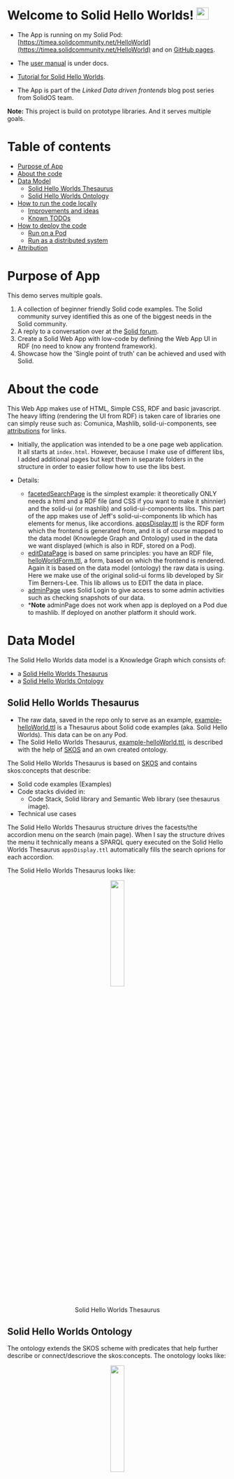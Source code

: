 # Welcome to Solid Hello Worlds! <img src="https://media.giphy.com/media/hvRJCLFzcasrR4ia7z/giphy.gif" width="28">

* The App is running on my Solid Pod: [https://timea.solidcommunity.net/HelloWorld](https://timea.solidcommunity.net/HelloWorld) and on [GitHub pages](https://timea-solid.github.io/SolidHelloWorlds/).

* The [user manual](https://github.com/timea-solid/SolidHelloWorlds/blob/master/docs/UserManual.md) is under docs.

* [Tutorial for Solid Hello Worlds](https://timea.solidcommunity.net/Blog%20posts/2022/Solid%20Hello%20Worlds%20-%20tutorial/).

* The App is part of the *Linked Data driven frontends* blog post series from SolidOS team.

**Note:** This project is build on prototype libraries. And it serves multiple goals.

# Table of contents

- [Purpose of App](#purpose-of-app)
- [About the code](#about-the-code)
- [Data Model](#data-model)
  - [Solid Hello Worlds Thesaurus](#solid-hello-worlds-thesaurus)
  - [Solid Hello Worlds Ontology](#solid-hello-worlds-ontology)
- [How to run the code locally](#how-to-run-the-code-locally)
  - [Improvements and ideas](#improvements-and-ideas)
  - [Known TODOs](#known-todos)
- [How to deploy the code](#how-to-deploy-the-code)
  - [Run on a Pod](#run-on-a-pod)
  - [Run as a distributed system](#run-as-a-distributed-system)
- [Attribution](#attribution)

# Purpose of App

This demo serves multiple goals.

1) A collection of beginner friendly Solid code examples. The Solid community survey identified this as one of the biggest needs in the Solid community.
2) A reply to a conversation over at the [Solid forum](https://forum.solidproject.org/t/yet-another-solid-hello-world/4883/38).
3) Create a Solid Web App with low-code by defining the Web App UI in RDF (no need to know any frontend framework).
4) Showcase how the 'Single point of truth' can be achieved and used with Solid.

# About the code

This Web App makes use of HTML, Simple CSS, RDF and basic javascript. The heavy lifting (rendering the UI from RDF) is taken care of libraries one can simply reuse such as: Comunica, Mashlib, solid-ui-components, see [attributions](#Attribution) for links.

* Initially, the application was intended to be a one page web application. It all starts at `index.html`. However, because I make use of different libs, I added additional pages but kept them in separate folders in the structure in order to easier follow how to use the libs best.

* Details:
  * [facetedSearchPage](https://github.com/timea-solid/SolidHelloWorlds/tree/master/src/facetedSearchPage) is the simplest example: it theoretically ONLY needs a html and a RDF file (and CSS if you want to make it shinnier) and the solid-ui (or mashlib) and solid-ui-components libs. This part of the app makes use of Jeff's solid-ui-components lib which has elements for menus, like accordions. [appsDisplay.ttl](https://github.com/timea-solid/SolidHelloWorlds/blob/master/src/facetedSearchPage/appsDisplay.ttl) is the RDF form which the frontend is generated from, and it is of course mapped to the data model (Knowlegde Graph and Ontology) used in the data we want displayed (which is also in RDF, stored on a Pod).
  * [editDataPage](https://github.com/timea-solid/SolidHelloWorlds/tree/master/src/editDataPage) is based on same principles: you have an RDF file, [helloWorldForm.ttl](https://github.com/timea-solid/SolidHelloWorlds/blob/master/src/editDataPage/helloWorldForm.ttl), a form, based on which the frontend is rendered. Again it is based on the data model (ontology) the raw data is using. Here we make use of the original solid-ui forms lib developed by Sir Tim Berners-Lee. This lib allows us to EDIT the data in place.
  * [adminPage](https://github.com/timea-solid/SolidHelloWorlds/tree/master/src/adminPage) uses Solid Login to give access to some admin activities such as checking snapshots of our data.
  * ***Note** adminPage does not work when app is deployed on a Pod due to mashlib. If deployed on another platform it should work.

# Data Model

The Solid Hello Worlds data model is a Knowledge Graph which consists of:

* a [Solid Hello Worlds Thesaurus](https://github.com/timea-solid/SolidHelloWorlds/blob/master/data/example_helloWorld.ttl)
* a [Solid Hello Worlds Ontology](https://github.com/timea-solid/SolidHelloWorlds/blob/master/data/SolidHelloWorldOntology.ttl)

## Solid Hello Worlds Thesaurus

* The raw data, saved in the repo only to serve as an example, [example-helloWorld.ttl](https://github.com/timea-solid/SolidHelloWorlds/blob/master/data/example_helloWorld.ttl) is a Thesaurus about Solid code examples (aka. Solid Hello Worlds). This data can be on any Pod.
* The Solid Hello Worlds Thesaurus, [example-helloWorld.ttl](https://github.com/timea-solid/SolidHelloWorlds/blob/master/data/example_helloWorld.ttl), is described with the help of [SKOS](https://www.w3.org/2004/02/skos/) and an own created ontology.

The Solid Hello Worlds Thesaurus is based on [SKOS](https://www.w3.org/2004/02/skos/) and contains skos:concepts that describe:

* Solid code examples (Examples)
* Code stacks divided in:
  * Code Stack, Solid library and Semantic Web library (see thesaurus image).
* Technical use cases

The Solid Hello Worlds Thesaurus structure drives the facests/the accordion menu on the search (main page). When I say the structure drives the menu it technically means a SPARQL query executed on the Solid Hello Worlds Thesaurus `appsDisplay.ttl` automatically fills the search oprions for each accordion.

The Solid Hello Worlds Thesaurus looks like:

<p align="center">
   <img width="25%" src="/docs/resources/knowledgeGraph/SolidHelloWorldsSKOSThesaurus.png">
   </br>Solid Hello Worlds Thesaurus
</p>

## Solid Hello Worlds Ontology

The ontology extends the SKOS scheme with predicates that help further describe or connect/descriove the skos:concepts. The onotology looks like:

<p align="center">
   <img width="25%" src="/docs/resources/knowledgeGraph/SolidHelloWorldsOntology.png">
    </br>Solid Hello Worlds Ontology
</p>

# How to run the code locally

1. Git clone repo.
2. OPTIONAL: Change the links to the data model and forms over in the [config.js](https://github.com/timea-solid/SolidHelloWorlds/blob/master/src/config.js). Defaults are the KG and form of the project.
3. OPTIONAL: Change the link to the appsDisplay.ttl over in the [index.html](https://github.com/timea-solid/SolidHelloWorlds/blob/9bcb50f34c1e457427c0c72393f1ca4976005254/index.html#L24)
4. OPTIONAL: Change the link to your KG in the appsDisplay.ttl [L20](https://github.com/timea-solid/SolidHelloWorlds/blob/9bcb50f34c1e457427c0c72393f1ca4976005254/src/facetedSearchPage/appsDisplay.ttl#L20) and [L42](https://github.com/timea-solid/SolidHelloWorlds/blob/9bcb50f34c1e457427c0c72393f1ca4976005254/src/facetedSearchPage/appsDisplay.ttl#L42)
5. Run with `npm run start` or `npx vite`.

***NOTE*** Unfortunately solid-ui only works with absolute URLs reason why the development KG and forms are the ones deployed on my Pod. 

## Improvements and ideas

* There are problems with usage of GROUP_CONCAT which give XMLSchema#string in SPARQL queries. However the SPARQL queries and the thesaurus structure was changed to overcome this need.
* If you have improvement ideas or find bugs please open a Git Issue.
* Feel free to commit PRs.

## Known TODOs

* see [Git Issues](https://github.com/timea-solid/SolidHelloWorlds/issues)

# How to deploy the code

Read about my [experiements with deployments of the app](./docs/deploymentExperiments.md).

## Run on a Pod

1. Create a folder on your Pod and [make it public](https://github.com/SolidOS/userguide/blob/main/views/sharing/userguide.md#add).
2. Deploy the data from this project to the Pod in the same exact structure. Be sure to have data, src, lib, static, index.html and their contents on your Pod.
3. Change the links to the data model and forms over in the [config.js](https://github.com/timea-solid/SolidHelloWorlds/blob/master/src/config.js). Defaults are the KG and form of the project which will not work.
4. Change the link to the appsDisplay.ttl over in the [index.html](https://github.com/timea-solid/SolidHelloWorlds/blob/9bcb50f34c1e457427c0c72393f1ca4976005254/index.html#L24)
5. Change the link to your KG in the appsDisplay.ttl [L20](https://github.com/timea-solid/SolidHelloWorlds/blob/9bcb50f34c1e457427c0c72393f1ca4976005254/src/facetedSearchPage/appsDisplay.ttl#L20) and [L42](https://github.com/timea-solid/SolidHelloWorlds/blob/9bcb50f34c1e457427c0c72393f1ca4976005254/src/facetedSearchPage/appsDisplay.ttl#L42)
6. Navigate to your the Pod folder name you created for your project and you should see the index.html rendered.

Example: my running demo is simply on my Pod, in a HelloWorld folder over at: [https://timea.solidcommunity.net/HelloWorld/components/](https://timea.solidcommunity.net/HelloWorld/src/). I made sure the HelloWorld folder has public access.  

***NOTE*** make sure to use minified versions of the libs (solid-ui, mashlib especially) otherwise the app load quite slow.
***NOTE*** the adminPage is not working on a Pod deployment due to mashlib.
***NOTE*** Unfortunately solid-ui only works with absolute URLs reason why the development KG and forms are the ones deployed on my Pod. 

## Run as a distributed system

1. Create a folder on a Pod and [make it public](https://github.com/SolidOS/userguide/blob/main/views/sharing/userguide.md#add).
2. Rename the KG [example-helloWorld.ttl](https://github.com/timea-solid/SolidHelloWorlds/blob/master/data/example_helloWorld.ttl) to helloWorld.ttl and deploy in the new folder.
3. Create a folder on a Pod for your forms, can be the same folder or separate folders for each form. Make sure they are publicly readable.
4. Deploy the [appsDisplay.ttl](https://github.com/timea-solid/SolidHelloWorlds/blob/master/src/facetedSearchPage/appsDisplay.ttl) form and the [helloWorldForm.ttl](https://github.com/timea-solid/SolidHelloWorlds/blob/master/src/editDataPage/helloWorldForm.ttl) form to the new folder/s. Keep the names.
5. Change the links to the data model and forms over in the [config.js](https://github.com/timea-solid/SolidHelloWorlds/blob/master/src/config.js). Defaults are the KG and form of the project which will not work.
7. Change the link to the appsDisplay.ttl over in the [index.html](https://github.com/timea-solid/SolidHelloWorlds/blob/9bcb50f34c1e457427c0c72393f1ca4976005254/index.html#L24)
8. Change the link to your KG in the appsDisplay.ttl [L20](https://github.com/timea-solid/SolidHelloWorlds/blob/9bcb50f34c1e457427c0c72393f1ca4976005254/src/facetedSearchPage/appsDisplay.ttl#L20) and [L42](https://github.com/timea-solid/SolidHelloWorlds/blob/9bcb50f34c1e457427c0c72393f1ca4976005254/src/facetedSearchPage/appsDisplay.ttl#L42)
9. Navigate to your project on your platform and you should see the index.html rendered.

***NOTE*** make sure to use minified versions of the libs (solid-ui, mashlib especially) otherwise the app load quite slow.
***NOTE*** the adminPage is not working on a Pod deployment due to mashlib.
***NOTE*** Unfortunately solid-ui only works with absolute URLs reason why in the config.js we need full URLs. 

Example: my running demo is deployed, in this case, on two of my Pods. Main code is over at HelloWorld folder on [https://timea.solidcommunity.net/SolidHelloWorldDistributed/](https://timea.solidcommunity.net/HelloWorld/src/). The data and forms are on another Pod over at: [https://solidweb.me/timeacss/public/SolidHelloWorlds/](https://solidweb.me/timeacss/public/SolidHelloWorlds/). I made sure the SolidHelloWorlds folder has public access because this is where the single point of truth (the KG) is.  

# Attribution

* [Jeff Zucker's solid-ui-components](https://github.com/jeff-zucker/solid-ui-components)
* [Simple CSS](https://simplecss.org/)
* [Comunica - a knowedge graph querying framework for JavaScript](https://github.com/comunica/comunica)
* [Mashlib - Solid compatible library for application-level functionality](https://github.com/solid/mashlib)
* [Solid-ui forms - User interface widgetsand utility for Solid](https://github.com/SolidOS/solid-ui)
